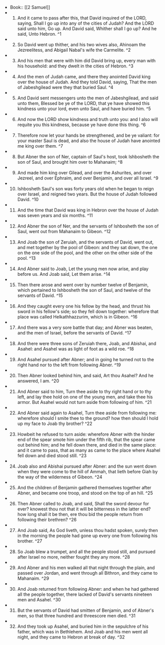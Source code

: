 - Book:: [[2 Samuel]]
- 1. And it came to pass after this, that David inquired of the LORD, saying, Shall I go up into any of the cities of Judah? And the LORD said unto him, Go up. And David said, Whither shall I go up? And he said, Unto Hebron. ^1
- 2. So David went up thither, and his two wives also, Ahinoam the Jezreelitess, and Abigail Nabal's wife the Carmelite. ^2
- 3. And his men that were with him did David bring up, every man with his household: and they dwelt in the cities of Hebron. ^3
- 4. And the men of Judah came, and there they anointed David king over the house of Judah. And they told David, saying, That the men of Jabeshgilead were they that buried Saul. ^4
- 5. And David sent messengers unto the men of Jabeshgilead, and said unto them, Blessed be ye of the LORD, that ye have showed this kindness unto your lord, even unto Saul, and have buried him. ^5
- 6. And now the LORD show kindness and truth unto you: and I also will requite you this kindness, because ye have done this thing. ^6
- 7. Therefore now let your hands be strengthened, and be ye valiant: for your master Saul is dead, and also the house of Judah have anointed me king over them. ^7
- 8. But Abner the son of Ner, captain of Saul's host, took Ishbosheth the son of Saul, and brought him over to Mahanaim; ^8
- 9. And made him king over Gilead, and over the Ashurites, and over Jezreel, and over Ephraim, and over Benjamin, and over all Israel. ^9
- 10. Ishbosheth Saul's son was forty years old when he began to reign over Israel, and reigned two years. But the house of Judah followed David. ^10
- 11. And the time that David was king in Hebron over the house of Judah was seven years and six months. ^11
- 12. And Abner the son of Ner, and the servants of Ishbosheth the son of Saul, went out from Mahanaim to Gibeon. ^12
- 13. And Joab the son of Zeruiah, and the servants of David, went out, and met together by the pool of Gibeon: and they sat down, the one on the one side of the pool, and the other on the other side of the pool. ^13
- 14. And Abner said to Joab, Let the young men now arise, and play before us. And Joab said, Let them arise. ^14
- 15. Then there arose and went over by number twelve of Benjamin, which pertained to Ishbosheth the son of Saul, and twelve of the servants of David. ^15
- 16. And they caught every one his fellow by the head, and thrust his sword in his fellow's side; so they fell down together: wherefore that place was called Helkathhazzurim, which is in Gibeon. ^16
- 17. And there was a very sore battle that day; and Abner was beaten, and the men of Israel, before the servants of David. ^17
- 18. And there were three sons of Zeruiah there, Joab, and Abishai, and Asahel: and Asahel was as light of foot as a wild roe. ^18
- 19. And Asahel pursued after Abner; and in going he turned not to the right hand nor to the left from following Abner. ^19
- 20. Then Abner looked behind him, and said, Art thou Asahel? And he answered, I am. ^20
- 21. And Abner said to him, Turn thee aside to thy right hand or to thy left, and lay thee hold on one of the young men, and take thee his armor. But Asahel would not turn aside from following of him. ^21
- 22. And Abner said again to Asahel, Turn thee aside from following me: wherefore should I smite thee to the ground? how then should I hold up my face to Joab thy brother? ^22
- 23. Howbeit he refused to turn aside: wherefore Abner with the hinder end of the spear smote him under the fifth rib, that the spear came out behind him; and he fell down there, and died in the same place: and it came to pass, that as many as came to the place where Asahel fell down and died stood still. ^23
- 24. Joab also and Abishai pursued after Abner: and the sun went down when they were come to the hill of Ammah, that lieth before Giah by the way of the wilderness of Gibeon. ^24
- 25. And the children of Benjamin gathered themselves together after Abner, and became one troop, and stood on the top of an hill. ^25
- 26. Then Abner called to Joab, and said, Shall the sword devour for ever? knowest thou not that it will be bitterness in the latter end? how long shall it be then, ere thou bid the people return from following their brethren? ^26
- 27. And Joab said, As God liveth, unless thou hadst spoken, surely then in the morning the people had gone up every one from following his brother. ^27
- 28. So Joab blew a trumpet, and all the people stood still, and pursued after Israel no more, neither fought they any more. ^28
- 29. And Abner and his men walked all that night through the plain, and passed over Jordan, and went through all Bithron, and they came to Mahanaim. ^29
- 30. And Joab returned from following Abner: and when he had gathered all the people together, there lacked of David's servants nineteen men and Asahel. ^30
- 31. But the servants of David had smitten of Benjamin, and of Abner's men, so that three hundred and threescore men died. ^31
- 32. And they took up Asahel, and buried him in the sepulchre of his father, which was in Bethlehem. And Joab and his men went all night, and they came to Hebron at break of day. ^32
